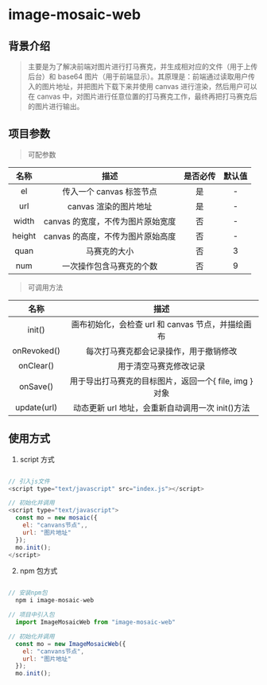 # image-mosaic-web

## 背景介绍

> 主要是为了解决前端对图片进行打马赛克，并生成相对应的文件（用于上传后台）和 base64 图片（用于前端显示）。其原理是：前端通过读取用户传入的图片地址，并把图片下载下来并使用 canvas 进行渲染，然后用户可以在 canvas 中，对图片进行任意位置的打马赛克工作，最终再把打马赛克后的图片进行输出。

## 项目参数

> 可配参数

|  名称  |               描述                | 是否必传 | 默认值 |
| :----: | :-------------------------------: | :------: | :----: |
|   el   |     传入一个 canvas 标签节点      |    是    |   -    |
|  url   |       canvas 渲染的图片地址       |    是    |   -    |
| width  | canvas 的宽度，不传为图片原始宽度 |    否    |   -    |
| height | canvas 的高度，不传为图片原始高度 |    否    |   -    |
|  quan  |           马赛克的大小            |    否    |   3    |
|  num   |     一次操作包含马赛克的个数      |    否    |   9    |

> 可调用方法

|    名称     |                         描述                          |
| :---------: | :---------------------------------------------------: |
|   init()    |   画布初始化，会检查 url 和 canvas 节点，并描绘画布   |
| onRevoked() |        每次打马赛克都会记录操作，用于撤销修改         |
|  onClear()  |                用于清空马赛克修改记录                 |
|  onSave()   | 用于导出打马赛克的目标图片，返回一个{ file, img }对象 |
| update(url) |   动态更新 url 地址，会重新自动调用一次 init()方法    |

## 使用方式

1. script 方式

```javascript

// 引入js文件
<script type="text/javascript" src="index.js"></script>

// 初始化并调用
<script type="text/javascript">
  const mo = new mosaic({
    el: "canvans节点",,
    url: "图片地址"
  });
  mo.init();
</script>

```

2. npm 包方式

```javascript

// 安装npm包
  npm i image-mosaic-web

// 项目中引入包
  import ImageMosaicWeb from "image-mosaic-web"

// 初始化并调用
  const mo = new ImageMosaicWeb({
    el: "canvans节点",
    url: "图片地址"
  });
  mo.init();

```

